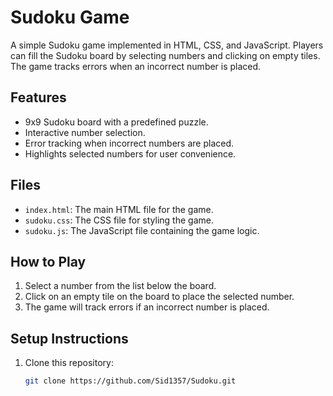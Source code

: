 # Sudoku Game

A simple Sudoku game implemented in HTML, CSS, and JavaScript. Players can fill the Sudoku board by selecting numbers and clicking on empty tiles. The game tracks errors when an incorrect number is placed.

## Features

- 9x9 Sudoku board with a predefined puzzle.
- Interactive number selection.
- Error tracking when incorrect numbers are placed.
- Highlights selected numbers for user convenience.

## Files

- `index.html`: The main HTML file for the game.
- `sudoku.css`: The CSS file for styling the game.
- `sudoku.js`: The JavaScript file containing the game logic.

## How to Play

1. Select a number from the list below the board.
2. Click on an empty tile on the board to place the selected number.
3. The game will track errors if an incorrect number is placed.

## Setup Instructions

1. Clone this repository:
   ```bash
   git clone https://github.com/Sid1357/Sudoku.git
